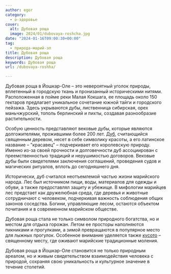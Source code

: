 ```yaml
---
author: egor
category:
  - о-здоровье
cover:
  alt: Дубовая роща
  image: 2024/01/dubovaya-roshcha.jpg
date: "2024-01-16T09:00:30+00:00"
tag:
  - природа-марий-эл
title: Дубовая роща
description: Дубовая роща
keywords: Дубовая роща
url: /dubovaya-roshha/

---
```

Дубовая роща в Йошкар-Оле – это невероятный уголок природы, вплетенный в городскую ткань и пронизанный историческими нитями. Расположенная в пойме реки Малая Кокшага, ее площадь около 150 гектаров предлагает уникальное сочетание южной тайги и городского пейзажа. Здесь укрываются дубы, лиственница сибирская, орех маньчжурский, тополь берлинский и пихты, создавая разнообразие растительности.

Особую ценность представляют вековые дубы, которые являются долгожителями, прожившими более 200 лет. [Дуб](/pugachevs-oak/), считающийся священным деревом, несет в себе символику красоты, а его латинское название – "красавец" – подчеркивает его королевскую природу. Именно из-за своей прочности и долговечности дуб ассоциирован с преемственностью традиций и нерушимостью договоров. Вековые дубы были свидетелями заключения соглашений, проведения судов и магических ритуалов, вплоть до сегодняшнего дня.

Исторически, дуб считался неотъемлемой частью жизни марийского народа. Лес был источником пищи, воды, материалов для одежды и обуви, а также предоставлял защиту и убежище. В мифологии марийцев лес предстает как дружелюбная среда, где деревья и животные сотрудничают с человеком, подчеркивая важность соблюдения общих законов соседства. Богини, управляющие лесом, остаются объектом почитания и в современном марийском обществе.

Дубовая роща стала не только символом природного богатства, но и местом для отдыха горожан. Летом ее просторы наполняются пикниками и прогулками, а зимой превращаются в популярное место для лыжных прогулок. Особенное внимание уделяется также [кусото](/svyashhennaya-roshha/) – священному месту, где оживают марийские традиционные моления.

Дубовая роща в Йошкар-Оле становится не только природным ареалом, но и живым свидетельством взаимодействия человека с природой, сохраняя свою уникальность и культурное значение в течение столетий.
